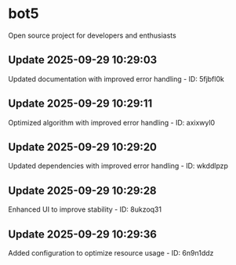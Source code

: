 # bot5
Open source project for developers and enthusiasts

## Update 2025-09-29 10:29:03
Updated documentation with improved error handling - ID: 5fjbfl0k


## Update 2025-09-29 10:29:11
Optimized algorithm with improved error handling - ID: axixwyl0


## Update 2025-09-29 10:29:20
Updated dependencies with improved error handling - ID: wkddlpzp


## Update 2025-09-29 10:29:28
Enhanced UI to improve stability - ID: 8ukzoq31


## Update 2025-09-29 10:29:36
Added configuration to optimize resource usage - ID: 6n9n1ddz

